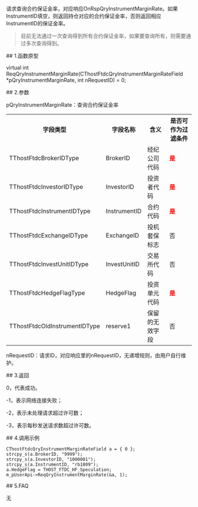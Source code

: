 <p>请求查询合约保证金率，对应响应OnRspQryInstrumentMarginRate。如果InstrumentID填空，则返回持仓对应的合约保证金率，否则返回相应InstrumentID的保证金率。</p>
<blockquote>
<p>目前无法通过一次查询得到所有合约保证金率，如果要查询所有，则需要通过多次查询得到。</p>
</blockquote>
<span class="anchor" id="77f7b06b-2480-4fb4-af43-2880fa94b564"></span>
## 1.函数原型
<p>virtual int ReqQryInstrumentMarginRate(CThostFtdcQryInstrumentMarginRateField *pQryInstrumentMarginRate, int nRequestID) = 0;</p>
<span class="anchor" id="45452b46-7575-419f-aeef-3b2ebc377ce3"></span>
## 2.参数
<p>pQryInstrumentMarginRate：查询合约保证金率</p>
<table><tr><th style="TEXT-ALIGN: center;">字段类型</th><th style="TEXT-ALIGN: center;">字段名称</th><th style="TEXT-ALIGN: center;">含义</th><th style="TEXT-ALIGN: center;">是否可作为过滤条件</th></tr><tr><td style="TEXT-ALIGN: left;">TThostFtdcBrokerIDType</td>
<td style="TEXT-ALIGN: left;">BrokerID</td>
<td style="TEXT-ALIGN: left;">经纪公司代码</td>
<td style="TEXT-ALIGN: left;"><strong><font color="#FF0000">是</font></strong></td>
</tr>
<tr><td style="TEXT-ALIGN: left;">TThostFtdcInvestorIDType</td>
<td style="TEXT-ALIGN: left;">InvestorID</td>
<td style="TEXT-ALIGN: left;">投资者代码</td>
<td style="TEXT-ALIGN: left;"><strong><font color="#FF0000">是</font></strong></td>
</tr>
<tr><td style="TEXT-ALIGN: left;">TThostFtdcInstrumentIDType</td>
<td style="TEXT-ALIGN: left;">InstrumentID</td>
<td style="TEXT-ALIGN: left;">合约代码</td>
<td style="TEXT-ALIGN: left;"><strong><font color="#FF0000">是</font></strong></td>
</tr>
<tr><td style="TEXT-ALIGN: left;">TThostFtdcExchangeIDType</td>
<td style="TEXT-ALIGN: left;">ExchangeID</td>
<td style="TEXT-ALIGN: left;">投机套保标志</td>
<td style="TEXT-ALIGN: left;">否</td>
</tr>
<tr><td style="TEXT-ALIGN: left;">TThostFtdcInvestUnitIDType</td>
<td style="TEXT-ALIGN: left;">InvestUnitID</td>
<td style="TEXT-ALIGN: left;">交易所代码</td>
<td style="TEXT-ALIGN: left;">否</td>
</tr>
<tr><td style="TEXT-ALIGN: left;">TThostFtdcHedgeFlagType</td>
<td style="TEXT-ALIGN: left;">HedgeFlag</td>
<td style="TEXT-ALIGN: left;">投资单元代码</td>
<td style="TEXT-ALIGN: left;"><strong><font color="#FF0000">是</font></strong></td>
</tr>
<tr><td style="TEXT-ALIGN: left;">TThostFtdcOldInstrumentIDType</td>
<td style="TEXT-ALIGN: left;">reserve1</td>
<td style="TEXT-ALIGN: left;">保留的无效字段</td>
<td style="TEXT-ALIGN: left;">否</td>
</tr>
</table>
<p>nRequestID：请求ID，对应响应里的nRequestID，无递增规则，由用户自行维护。</p>
<span class="anchor" id="e4b06a9f-26ec-485c-9cde-4d5adc451564"></span>
## 3.返回
<p>0，代表成功。</p>
<p>-1，表示网络连接失败；</p>
<p>-2，表示未处理请求超过许可数；</p>
<p>-3，表示每秒发送请求数超过许可数。</p>
<span class="anchor" id="1b1492ff-cbaa-4bf4-8bf9-e5194a30b38b"></span>
## 4.调用示例
<pre><code>CThostFtdcQryInstrumentMarginRateField a = { 0 };
strcpy_s(a.BrokerID, "9999");
strcpy_s(a.InvestorID, "1000001");
strcpy_s(a.InstrumentID, "rb1809");
a.HedgeFlag = THOST_FTDC_HF_Speculation;
m_pUserApi-&gt;ReqQryInstrumentMarginRate(&amp;a, 1);
</code></pre>
<span class="anchor" id="6eea8255-4e18-4f0a-b797-e054c95dabdb"></span>
## 5.FAQ
<p>无</p>
